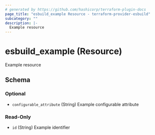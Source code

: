 ```yaml
---
# generated by https://github.com/hashicorp/terraform-plugin-docs
page_title: "esbuild_example Resource - terraform-provider-esbuild"
subcategory: ""
description: |-
  Example resource
---
```


# esbuild_example (Resource)

Example resource



<!-- schema generated by tfplugindocs -->
## Schema

### Optional

- `configurable_attribute` (String) Example configurable attribute

### Read-Only

- `id` (String) Example identifier



